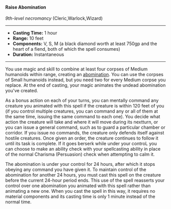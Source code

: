 #### Raise Abomination
*9th-level necromancy* (Cleric,Warlock,Wizard)
___
- **Casting Time:** 1 hour
- **Range:** 10 feet
- **Components:** V, S, M (a black diamond worth at least 750gp and the heart of a fiend, both of which the spell consumes)
- **Duration:** Instantaneous
---
You use magic and skill to combine at least four corpses of Medium humanoids within range, creating an [abomination](../../Creatures/Abomination.md). You can use the corpses of Small humanoids instead, but you need two for every Medium corpse you replace. At the end of casting, your magic animates the undead abomination you've created.

As a bonus action on each of your turns, you can mentally command any creature you animated with this spell if the creature is within 120 feet of you (if you control multiple creatures, you can command any or all of them at the same time, issuing the same command to each one). You decide what action the creature will take and where it will move during its nextturn, or you can issue a general command, such as to guard a particular chamber or corridor. If you issue no commands, the creature only defends itself against hostile creatures. Once given an order, the creature continues to follow it until its task is complete. If it goes berserk while under your controL you can choose to make an ability check with your spellcasting ability in place of the normal Charisma (Persuasion) check when attempting to calm it.

The abomination is under your control for 24 hours, after which it stops obeying any command you have given it. To maintain control of the abomination for another 24 hours, you must cast this spell on the creature before the current 24-hour period ends. This use of the spell reasserts your control over one abomination you animated with this spell rather than animating a new one. When you cast the spell in this way, it requires no material components and its casting time is only 1 minute instead of the normal time.
